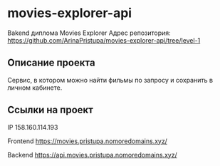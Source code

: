 # movies-explorer-api

Bakend диплома Movies Explorer
Адрес репозитория: https://github.com/ArinaPristupa/movies-explorer-api/tree/level-1

## Описание проекта
Сервис, в котором можно найти фильмы по запросу и сохранить в личном кабинете.

## Ссылки на проект

IP 158.160.114.193

Frontend https://movies.pristupa.nomoredomains.xyz/

Backend https://api.movies.pristupa.nomoredomains.xyz/
